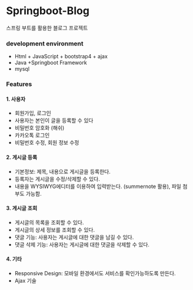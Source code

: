 # Springboot-Blog

스프링 부트를 활용한 블로그 프로젝트

### development environment

- Html + JavaScript + bootstrap4 + ajax
- Java +Springboot Framework
- mysql

### Features

#### 1. 사용자

-  회원가입, 로그인
-  사용자는 본인이 글을 등록할 수 있다
-  비밀번호 암호화 (해쉬)
-  카카오톡 로그인
-  비밀번호 수정, 회원 정보 수정

#### 2. 게시글 등록

-  기본정보: 제목, 내용으로 게시글을 등록한다.
-  등록자는 게시글을 수정/삭제할 수 있다.
-  내용을 WYSIWYG에디터를 이용하여 입력받는다. (summernote 활용), 파일 첨부도 가능함. 

#### 3. 게시글 조회

-  게시글의 목록을 조회할 수 있다.
-  게시글의 상세 정보를 조회할 수 있다.
-  댓글 기능: 사용자는 게시글에 대한 댓글을 남길 수 있다.
-  댓글 삭제 기능: 사용자는 게시글에 대한 댓글을 삭제할 수 있다. 

#### 4. 기타

-  Responsive Design: 모바일 환경에서도 서비스를 확인가능하도록 만든다.
-  Ajax 기술